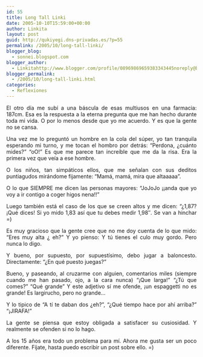 ```yaml
---
id: 55
title: Long Tall Linki
date: 2005-10-10T15:59:00+00:00
author: Linkita
layout: post
guid: http://qukiyegi.dns-privadas.es/?p=55
permalink: /2005/10/long-tall-linki/
blogger_blog:
  - sonnei.blogspot.com
blogger_author:
  - Linkitahttp://www.blogger.com/profile/08969869659383343445noreply@blogger.com
blogger_permalink:
  - /2005/10/long-tall-linki.html
categories:
  - Reflexiones
---
```

<div style="text-align: justify;">
  El otro día me subí a una báscula de esas multiusos en una farmacia: 187cm. Esa es la respuesta a la eterna pregunta que me han hecho durante toda mi vida. O por lo menos desde que yo me acuerdo. Y es que la gente no se cansa.</p> 
  
  <p>
    Una vez me lo preguntó un hombre en la cola del súper, yo tan tranquila esperando mi turno, y me tocan el hombro por detrás: &#8220;Perdona, ¿cuánto mides?&#8221; &#8220;oO!&#8221; Es que me parece tan increíble que me da la risa. Era la primera vez que veía a ese hombre.
  </p>
  
  <p>
    O los niños, tan simpáticos ellos, que me señalan con sus deditos puntiagudos mirándome fijamente: &#8220;Mamá, mamá, mira que altaaaaa&#8221;.
  </p>
  
  <p>
    O lo que SIEMPRE me dicen las personas mayores: &#8220;JoJoJo ¡¡anda que yo voy a ir contigo a coger higos nena!!&#8221;
  </p>
  
  <p>
    Luego también está el caso de los que se creen altos y me dicen: &#8220;¿1,87? ¡Qué dices! Si yo mido 1,83 así que tu debes medir 1,98&#8243;. Se van a hinchar =)
  </p>
  
  <p>
    Es muy gracioso que la gente cree que no me doy cuenta de lo que mido: &#8220;Eres muy alta ¿ eh?&#8221; Y yo pienso: Y tú tienes el culo muy gordo. Pero nunca lo digo.
  </p>
  
  <p>
    Y bueno, por supuesto, por supuestísimo, debo jugar a baloncesto. Directamente: &#8220;¿En qué puesto juegas?&#8221;
  </p>
  
  <p>
    Bueno, y paseando, al cruzarme con alguien, comentarios miles (siempre cuando me han pasado, ojo, a la cara nunca) &#8220;¡Que larga!&#8221; &#8220;¿Tú que comes?&#8221; &#8220;Qué grande&#8221; Y este adjetivo sí me ofende, ¡un espaggetti no es grande! Es largirucho, pero no grande&#8230;
  </p>
  
  <p>
    Y lo tipico de &#8220;A tí te daban dos ¿eh?&#8221;, &#8220;¿Qué tiempo hace por ahí arriba?&#8221; &#8220;¡JIRAFA!&#8221;
  </p>
  
  <p>
    La gente se piensa que estoy obligada a satisfacer su cusiosidad. Y realmente se ofenden si no lo hago.
  </p>
  
  <p>
    A los 15 años era todo un problema para mí. Ahora me gusta ser un poco diferente. Fíjate, hasta puedo escribir un post sobre ello. =)</div>